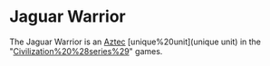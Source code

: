 # Jaguar Warrior

The Jaguar Warrior is an [Aztec](Aztec) [unique%20unit](unique unit) in the "[Civilization%20%28series%29](Civilization)" games.